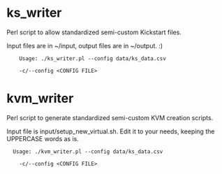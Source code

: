 # ks_writer
Perl script to allow standardized semi-custom Kickstart files.

Input files are in ~/input, output files are in ~/output.  :)

```shell
    Usage: ./ks_writer.pl --config data/ks_data.csv

    -c/--config <CONFIG FILE>    

```

# kvm_writer
Perl script to generate standardized semi-custom KVM creation scripts.

Input file is input/setup_new_virtual.sh. Edit it to your needs, keeping
the UPPERCASE words as is.

```shell
  Usage: ./kvm_writer.pl --config data/ks_data.csv

    -c/--config <CONFIG FILE>    

```

